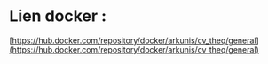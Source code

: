 # Lien docker :
[https://hub.docker.com/repository/docker/arkunis/cv_theq/general](https://hub.docker.com/repository/docker/arkunis/cv_theq/general)
